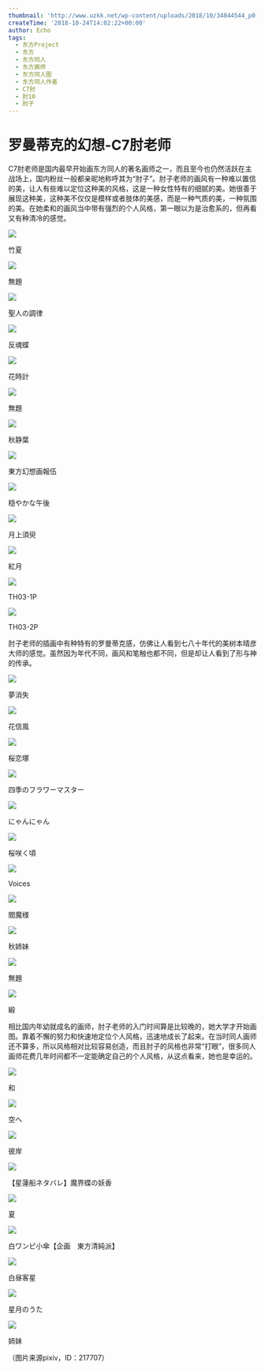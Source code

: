 ```yaml
---
thumbnail: 'http://www.uzkk.net/wp-content/uploads/2018/10/34844544_p0-1-825x510.jpg'
createTime: '2018-10-24T14:02:22+00:00'
author: Echo
tags:
  - 东方Project
  - 东方
  - 东方同人
  - 东方画师
  - 东方同人图
  - 东方同人作者
  - C7肘
  - 肘10
  - 肘子
---
```


# 罗曼蒂克的幻想-C7肘老师

C7肘老师是国内最早开始画东方同人的著名画师之一，而且至今也仍然活跃在主战场上，国内粉丝一般都亲昵地称呼其为“肘子”。肘子老师的画风有一种难以置信的美，让人有些难以定位这种美的风格，这是一种女性特有的细腻的美。她很善于展现这种美，这种美不仅仅是模样或者肢体的美感，而是一种气质的美，一种氛围的美。在她柔和的画风当中带有强烈的个人风格，第一眼以为是治愈系的，但再看又有种清冷的感觉。

![](http://www.uzkk.net/wp-content/uploads/2018/10/46792061_p0-1024x724.jpg)

竹夏

![](http://www.uzkk.net/wp-content/uploads/2018/10/68412686_p0.jpg)

無題

![](http://www.uzkk.net/wp-content/uploads/2018/10/55304797_p0.jpg)

聖人の調律

![](http://www.uzkk.net/wp-content/uploads/2018/10/42826738_p0-1024x699.jpg)

反魂蝶

![](http://www.uzkk.net/wp-content/uploads/2018/10/44808875_p0-779x1024.jpg)

花時計

![](http://www.uzkk.net/wp-content/uploads/2018/10/68412460_p0-1024x605.jpg)

無題

![](http://www.uzkk.net/wp-content/uploads/2018/10/42826425_p0.jpg)

秋静葉

![](http://www.uzkk.net/wp-content/uploads/2018/10/42826362_p0.jpg)

東方幻想画報伍

![](http://www.uzkk.net/wp-content/uploads/2018/10/9266185_p0-1024x724.jpg)

穏やかな午後

![](http://www.uzkk.net/wp-content/uploads/2018/10/16237731_p0-1024x753.jpg)

月上須臾

![](http://www.uzkk.net/wp-content/uploads/2018/10/32185903_p0-1024x430.jpg)

紅月

![](http://www.uzkk.net/wp-content/uploads/2018/10/12731851_p1_master1200-1024x769.jpg)

TH03-1P

![](http://www.uzkk.net/wp-content/uploads/2018/10/12731851_p0_master1200-1024x769.jpg)

TH03-2P

肘子老师的插画中有种特有的罗曼蒂克感，仿佛让人看到七八十年代的美树本晴彦大师的感觉。虽然因为年代不同，画风和笔触也都不同，但是却让人看到了形与神的传承。

![](http://www.uzkk.net/wp-content/uploads/2018/10/44923233_p0-1024x686.jpg)

夢消失

![](http://www.uzkk.net/wp-content/uploads/2018/10/34509891_p0-1024x631.jpg)

花信風

![](http://www.uzkk.net/wp-content/uploads/2018/10/34724522_p0-1024x576.jpg)

桜恋塚

![](http://www.uzkk.net/wp-content/uploads/2018/10/25911751_p0-1024x720.jpg)

四季のフラワーマスター

![](http://www.uzkk.net/wp-content/uploads/2018/10/42826533_p0-1024x902.jpg)

にゃんにゃん

![](http://www.uzkk.net/wp-content/uploads/2018/10/26381195_p0-1024x739.jpg)

桜咲く頃

![](http://www.uzkk.net/wp-content/uploads/2018/10/29166434_p0-1024x518.jpg)

Voices

![](http://www.uzkk.net/wp-content/uploads/2018/10/25857189_p0-735x1024.jpg)

閻魔様

![](http://www.uzkk.net/wp-content/uploads/2018/10/25811030_p0-724x1024.jpg)

秋姉妹

![](http://www.uzkk.net/wp-content/uploads/2018/10/26476900_p0.jpg)

無題

![](http://www.uzkk.net/wp-content/uploads/2018/10/25810579_p0-797x1024.jpg)

緞

相比国内年幼就成名的画师，肘子老师的入门时间算是比较晚的，她大学才开始画图。靠着不懈的努力和快速地定位个人风格，迅速地成长了起来。在当时同人画师还不算多，所以风格相对比较容易创造，而且肘子的风格也非常“打眼”，很多同人画师花费几年时间都不一定能确定自己的个人风格，从这点看来，她也是幸运的。

![](http://www.uzkk.net/wp-content/uploads/2018/10/28111643_p0-1024x715.jpg)

和

![](http://www.uzkk.net/wp-content/uploads/2018/10/10918774_p0-1024x723.jpg)

空へ

![](http://www.uzkk.net/wp-content/uploads/2018/10/4781963_p0-1024x575.jpg)

彼岸

![](http://www.uzkk.net/wp-content/uploads/2018/10/5744001_p0-1024x618.jpg)

【星蓮船ネタバレ】魔界蝶の妖香

![](http://www.uzkk.net/wp-content/uploads/2018/10/4668477_p0.jpg)

夏

![](http://www.uzkk.net/wp-content/uploads/2018/10/4324600_p0-1024x768.jpg)

白ワンピ小傘【企画　東方清純派】

![](http://www.uzkk.net/wp-content/uploads/2018/10/7600012_p0-1024x790.jpg)

白昼客星

![](http://www.uzkk.net/wp-content/uploads/2018/10/5503232_p0-副本-800x1024.jpg)

星月のうた

![](http://www.uzkk.net/wp-content/uploads/2018/10/4436688_p0-1024x678.jpg)

姉妹

（图片来源pixiv，ID：217707）
